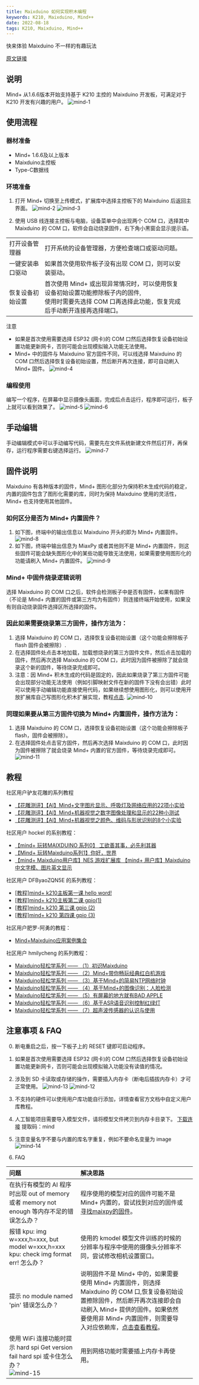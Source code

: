 ```yaml
---
title: Maixduino 如何实现积木编程
keywords: K210, Maixduino, Mind++
date: 2022-08-18
tags: K210, Maixduino, Mind++
---
```


快来体验 Maixduino 不一样的有趣玩法

<!-- more -->

[原文链接](https://mindplus.dfrobot.com.cn/maixduino)

## 说明

Mind+ 从1.6.6版本开始支持基于 K210 主控的 Maixduino 开发板，可满足对于 K210 开发有兴趣的用户。
![mind-1](assets/mind-1.jpg)

## 使用流程

### 器材准备

- Mind+ 1.6.6及以上版本
- Maixduino主控板
- Type-C数据线

### 环境准备

1. 打开 Mind+ 切换至上传模式，扩展库中选择主控板下的 Maixduino 后返回主界面。
![mind-2](assets/mind-2.jpg)
![mind-3](assets/mind-3.jpg)

1. 使用 USB 线连接主控板与电脑，设备菜单中会出现两个 COM 口，选择其中 Maixduino 的 COM 口，软件会自动烧录固件，右下角小黑窗会显示提示语。

|              |                                                                  |       |
| :----------- | :----------------------------------------------------------------- | :--- |
| 打开设备管理器       |  打开系统的设备管理器，方便检查端口或驱动问题。                      |      |
| 一键安装串口驱动       |  如果首次使用软件板子没有出现 COM 口，则可以安装驱动。                                                |      |
| 恢复设备初始设置       |   首次使用 Mind+ 或出现异常情况时，可以使用恢复设备初始设置功能擦除板子内的固件,<br>使用时需要先选择 COM 口再选择此功能，恢复完成后手动断开连接再选择端口。                                 |      |   |

注意

- 如果是首次使用需要选择 ESP32 (网卡)的 COM 口然后选择恢复设备初始设置功能更新网卡，否则可能会出现模拟输入功能无法使用。
- Mind+ 中的固件与 Maixduino 官方固件不同，可以线选择 Maixduino 的 COM 口然后选择恢复设备初始设置，然后断开再次连接，即可自动刷入 Mind+ 固件。
![mind-4](assets/mind-4.jpg)

### 编程使用

编写一个程序，在屏幕中显示摄像头画面，完成后点击运行，程序即可运行，板子上就可以看到效果了。
![mind-5](assets/mind-5.jpg)
![mind-6](assets/mind-6.jpg)

## 手动编辑

手动编辑模式中可以手动编写代码，需要先在文件系统新建文件然后打开，再保存，运行程序需要右键选择运行。
![mind-7](assets/mind-7.jpg)

## 固件说明

Maixduino 有各种版本的固件，Mind+ 图形化部分为保持积木生成代码的稳定，内置的固件包含了图形化需要的库，同时为保持 Maixduino 使用的灵活性，Mind+ 也支持使用其他固件。

### 如何区分是否为 Mind+ 内置固件？

1. 如下图，终端中的输出信息以 Maixduino 开头的即为 Mind+ 内置固件。
![mind-8](assets/mind-8.jpg)
2. 如下图，终端中输出信息为 MiaxPy 或者其他则不是 Mind+ 内置固件，则这些固件可能会缺失图形化中的某些功能导致无法使用，如果需要使用图形化的功能请刷入 Mind+ 内置固件。
![mind-9](assets/mind-9.jpg)

### Mind+ 中固件烧录逻辑说明

选择 Maixduino 的 COM 口之后，软件会检测板子中是否有固件，如果有固件（不论是 Mind+ 内置的固件或第三方均为有固件）则连接终端开始使用，如果没有则自动烧录固件选择区所选择的固件。
  
### 因此如果需要烧录第三方固件，操作方法为：

1. 选择 Maixduino 的 COM 口，选择恢复设备初始设置（这个功能会擦除板子 flash 固件会被擦除）.
2. 在选择固件处点击本地加载，加载想烧录的第三方固件文件，然后点击加载的固件，然后再次选择 Maixduino 的 COM 口，此时因为固件被擦除了就会烧录这个新的固件，等待烧录完成即可。
3. 注意：因 Mind+ 积木生成的代码是固定的，因此如果烧录了第三方固件可能会出现部分功能无法使用（例如引脚映射文件在新的固件下没有会出错）此时可以使用手动编辑功能直接使用代码，如果继续想使用图形化，则可以使用开放扩展库自己写图形化积木扩展实现，教程[点击](https://mindplus.dfrobot.com.cn/extensions-user).
![mind-10](assets/mind-10.jpg)

### 同理如果要从第三方固件切换为 Mind+ 内置固件，操作方法为：

1. 选择 Maixduino 的 COM 口，选择恢复设备初始设置（这个功能会擦除板子 flash，固件会被擦除）。
2. 在选择固件处点击官方固件，然后再次选择 Maixduino 的 COM 口，此时因为固件被擦除了就会烧录 Mind+ 内置的官方固件，等待烧录完成即可。
![mind-11](assets/mind-11.jpg)

## 教程

社区用户驴友花雕的系列教程
- [【花雕测评】【AI】Mind+文字图片显示、呼吸灯及网络应用的22项小实验](https://makelog.dfrobot.com.cn/article-311386.html)
- [【花雕测评】【AI】Mind+机器视觉之数字图像处理和显示的22种小测试](https://makelog.dfrobot.com.cn/article-311405.html)
- [【花雕测评】【AI】Mind+机器视觉之颜色、维码与形状识别的8个小实验](https://makelog.dfrobot.com.cn/article-311417.html)

社区用户 hockel 的系别教程：
- [【mind+ 玩转MAIXDUINO 系列0】 工欲善其事，必先利其器](https://mc.dfrobot.com.cn/thread-307857-1-1.html)
- [【Mind+ 玩转Maixduino系列1】你好，世界](https://mc.dfrobot.com.cn/thread-307857-1-1.html)
- [【mind+ Maixduino用户库】NES 游戏扩展库 【mind+ 用户库】Maixduino 中文字模、图片英文显示](https://mc.dfrobot.com.cn/thread-308037-1-1.html)

社区用户 DFByaoZQN5E 的系列教程：
- [[教程]mind+ k210主板第一课 hello word!](https://mc.dfrobot.com.cn/thread-307820-1-1.html)
- [[教程]mind+ k210主板第二课 gpio(1)](https://mc.dfrobot.com.cn/thread-307850-1-1.html)
- [[教程]mind+ k210 第三课 gpio (2)](https://mc.dfrobot.com.cn/thread-307877-1-1.html)
- [[教程]mind+ k210 第四课 gpio (3)](https://mc.dfrobot.com.cn/thread-307969-1-1.html)

社区用户肥罗-阿勇的教程：
- [Mind+Maixduino应用案例集合](https://mc.dfrobot.com.cn/thread-307946-1-1.html)

社区用户 hmilycheng 的系列教程：
- [Maixduino轻松学系列 —— （1）初识Maixduino](https://makelog.dfrobot.com.cn/article-311375.html)
- [Maixduino轻松学系列 —— （2）Mind+带你畅玩经典红白机游戏](https://makelog.dfrobot.com.cn/article-311392.html)
- [Maixduino轻松学系列 —— （3）基于Mind+的简易NTP网络时钟](https://makelog.dfrobot.com.cn/article-311401.html)
- [Maixduino轻松学系列 —— （4）基于Mind+的图像识别：人脸检测](https://makelog.dfrobot.com.cn/article-311411.html)
- [Maixduino轻松学系列 —— （5）有屏幕的地方就有BAD APPLE](https://makelog.dfrobot.com.cn/article-311418.html)
- [Maixduino轻松学系列 —— （6）基于ASR语音识别控制红绿灯](https://makelog.dfrobot.com.cn/article-311420.html)
- [Maixduino轻松学系列 —— （7）超声波传感器的认识与使用](https://makelog.dfrobot.com.cn/article-311425.html)

## 注意事项 & FAQ

0. 断电重启之后，按一下板子上的 RESET 键即可启动程序。
1. 如果是首次使用需要选择 ESP32 (网卡)的 COM 口然后选择恢复设备初始设置功能更新网卡，否则可能会出现模拟输入功能没有读值的情况。
2. 涉及到 SD 卡读取或存储的操作，需要插入内存卡（断电后插拔内存卡）才可正常使用。
![mind-13](assets/mind-13.jpg)
![mind-12](assets/mind-12.jpg)
3. 不支持的硬件可以使用用户库功能自行添加，详情查看官方文档中自定义用户库教程。
4. 人工智能项目需要导入模型文件，请将模型文件拷贝到内存卡目录下。
[下载连接](https://pan.baidu.com/share/init?surl=dTB0UHRKVrCtS4cMrxgDhQ) 提取码：mind
5. 注意变量名字不要与内置的库名字重复，例如不要命名变量为 image
![mind-14](assets/mind-14.jpg)

6. FAQ

|  问题        |   解决思路                                                       |       |
| :----------- | :----------------------------------------------------------------- | :--- |
|  在执行有模型的 AI 程序时出现 out of memory 或者 memory not enough 等内存不足的错误怎么办？                       |  程序使用的模型对应的固件可能不是 Mind+ 内置的，尝试找到对应的固件或[寻找maixpy的固件](https://mc.dfrobot.com.cn/thread-308995-1-1.html)。                                                                   |      | 
|  报错 kpu: img w=xxx,h=xxx, but model w=xxx,h=xxx kpu: check img format err! 怎么办？                      |  使用的 kmodel 模型文件训练的时候的分辨率与程序中使用的摄像头分辨率不同，尝试修改相机设置窗口。                                                                      |      |     
| 提示 no module named 'pin' 错误怎么办？                     |   说明固件不是 Mind+ 中的，如果需要使用 Mind+ 内置固件，则选择 Maixduino 的 COM 口,恢复设备初始设置擦除固件，然后断开再次连接即会自动刷入 Mind+ 提供的固件。如果依然要使用非 Mind+ 内置固件，则需要导入对应依赖库，[点击查看教程](https://mc.dfrobot.com.cn/thread-309510-1-1.html)。                                                                   |      |      
|  使用 WiFi 连接功能时提示 hard spi Get version fail hard spi 或卡住怎么办？<br>![mind-15](assets/mind-15.jpg)                     |  用到网络功能时需要插上内存卡再使用。                                                                     |      | 

